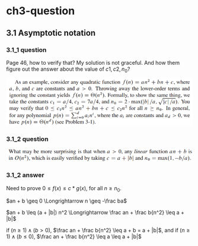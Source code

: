 # ch3-question

## 3.1 Asymptotic notation 

### 3.1_1 question

Page 46, how to verify that? My solution is not graceful. And how them figure out the answer about the value of $c1,c2,n_0$?

![refer1](./refer1.png)

### 3.1_2 question

![refer2](./refer2.png)

### 3.1_2 answer

Need to prove $0\leq f(x) \leq c*g(x)$, for all $n \geq n_0$.

$an + b \geq 0 \Longrightarrow n \geq -\frac ba$

$an + b \leq (a + |b|) n^2 \Longrightarrow \frac an + \frac b{n^2} \leq a + |b|$

if $(n \geq 1) \land (b > 0)$, $\frac an + \frac b{n^2}  \leq a + b = a + |b|$, and if $(n \geq 1) \land (b \leq 0)$, $\frac an + \frac b{n^2}  \leq a \leq a + |b|$

